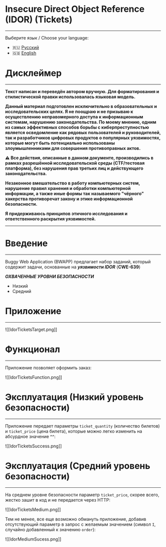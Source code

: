 # Insecure Direct Object Reference (IDOR) (Tickets)
---

Выберите язык / Choose your language:

- 🇷🇺 [Русский](WRITEUP.md)
- 🇬🇧 [English](WRITEUP.en.md)

# Дисклеймер
---

**Текст написан и переведён автором вручную. Для форматирования и стилистической правки использовалась языковая модель.**

**Данный материал подготовлен исключительно в образовательных и исследовательских целях. 
Я не поощраю и не призываю к осуществлению неправомерного доступа к информационным системам, нарушению законодательства. 
По моему мнению, одним из самых эффективных способов борьбы с киберпреступностью является осведомление как рядовых пользователей и руководителей, так и разработчиков цифровых продуктов о популярных уязвимостях, которые могут быть потенциально использованы злоумышленниками для совершения противоправных актов.**

**⚠️ Все действия, описанные в данном документе, производились в рамках разрешённой исследовательской среды (CTF/тестовая платформа), без нарушения прав третьих лиц и действующего законодательства.**

**Незаконное вмешательство в работу компьютерных систем, нарушение правил хранения и обработки компьютерной информации, а также иные формы так называемого "чёрного" хакерства противоречат закону и этике информационной безопасности.**

**Я придерживаюсь принципов этичного исследования и ответственного раскрытия уязвимостей.**

---

# Введение
---
Buggy Web Application (BWAPP) предлагает набор заданий, который содержит задачи, основанные на ***уязвимости IDOR*** (**CWE-639**)

***ОХВАЧЕННЫЕ УРОВНИ БЕЗОПАСНОСТИ***
- Низкий
- Средний

# Приложение
---

![[IdorTicketsTarget.png]]

# Функционал
---

Приложение позволяет оформить заказ:

![[IdorTicketsFunction.png]]

# Эксплуатация (Низкий уровень безопасности)
---

Приложение передает параметры `ticket_quantity` (количество билетов) и `ticket_price` (цена билета), которые можно легко изменить на абсурдное значение ^^:

![[IdorTicketsSuccess.png]]

# Эксплуатация (Средний уровень безопасности)
---

На среднем уровне безопасности параметр `ticket_price`, скорее всего, жестко зашит в код и не передается через HTTP:

![[IdorTicketsMedium.png]]

Тем не менее, все еще возможно обмануть приложение, добавив отсутствующий параметр в запрос с желаемым значением (символ `I`, случайно добавленный к значению `order`):

![[IdorMediumSucess.png]]